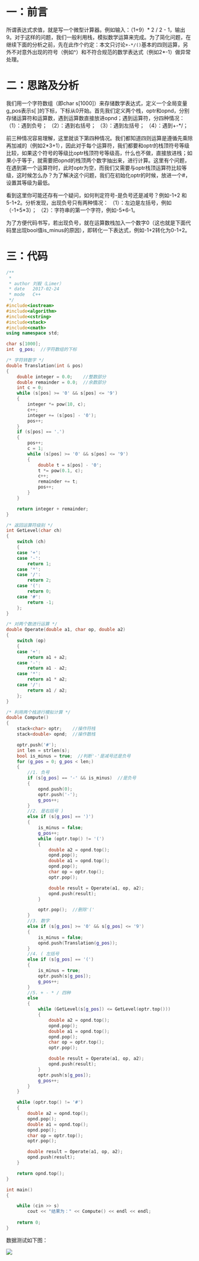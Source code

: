 # 一：前言
所谓表达式求值，就是写一个微型计算器。例如输入：（1+9）\* 2 / 2 - 1，输出9。对于这样的问题，我们一般利用栈，模拟数学运算来完成。为了简化问题，在继续下面的分析之前，先在此作个约定：本文只讨论`+-*/()`基本的四则运算，另外不对意外出现的符号（例如^）和不符合规范的数学表达式（例如2*-1）做异常处理。


<!--more-->


# 二：思路及分析
我们用一个字符数组（即char s[1000]）来存储数学表达式，定义一个全局变量g_pos表示s[ ]的下标，下标从0开始。首先我们定义两个栈，optr和opnd，分别存储运算符和运算数，遇到运算数直接放进opnd；遇到运算符，分四种情况：
（1）：遇到负号；
（2）：遇到右括号；
（3）：遇到左括号；
（4）：遇到+-\*/；

前三种情况容易理解，这里就谈下第四种情况。我们都知道四则运算是遵循先乘除再加减的（例如2\*3+1），因此对于每个运算符，我们都要和optr的栈顶符号等级比较，如果这个符号的等级比optr栈顶符号等级高，什么也不做，直接放进栈；如果小于等于，就需要把opnd的栈顶两个数字抽出来，进行计算。这里有个问题，在遇到第一个运算符时，此时optr为空，而我们又需要与optr栈顶运算符比较等级，这时候怎么办？为了解决这个问题，我们在初始化optr的时候，放进一个#，设置其等级为最低。

看到这里你可能还存有一个疑问，如何判定符号-是负号还是减号？例如-1+2 和 5-1+2。分析发现，出现负号只有两种情况：
（1）：左边是左括号，例如（-1+5\*3）； 
（2）：字符串的第一个字符，例如-5\*6-1。

为了方便代码书写，若出现负号，就在运算数栈加入一个数字0（这也就是下面代码里出现bool值is_minus的原因），即转化一下表达式，例如-1+2转化为0-1+2。

# 三：代码
```c++
/**
 * 
 * author 刘毅（Limer）
 * date   2017-02-24
 * mode   C++ 
 */
#include<iostream>  
#include<algorithm>   
#include<cstring>  
#include<stack>  
#include<cmath>  
using namespace std;

char s[1000];
int  g_pos;  //字符数组的下标

/* 字符转数字 */
double Translation(int & pos)
{
    double integer = 0.0;    //整数部分
    double remainder = 0.0;  //余数部分
    int c = 0;
    while (s[pos] >= '0' && s[pos] <= '9')
    {
        integer *= pow(10, c);
        c++;
        integer += (s[pos] - '0');
        pos++;
    }
    if (s[pos] == '.')
    {
        pos++;
        c = 1;
        while (s[pos] >= '0' && s[pos] <= '9')
        {
            double t = s[pos] - '0';
            t *= pow(0.1, c);
            c++;
            remainder += t;
            pos++;
        }
    }

    return integer + remainder;
}

/* 返回运算符级别 */
int GetLevel(char ch)
{
    switch (ch)
    {
    case '+':
    case '-':
		return 1;
    case '*':
    case '/':
		return 2;
    case '(':
		return 0;
    case '#':
		return -1;
    };
}

/* 对两个数进行运算 */
double Operate(double a1, char op, double a2)
{
	switch (op)
	{
	case '+':
		return a1 + a2;
	case '-':
		return a1 - a2;
	case '*':
		return a1 * a2;
	case '/':
		return a1 / a2;
	};
}

/* 利用两个栈进行模拟计算 */
double Compute()
{
    stack<char> optr;    //操作符栈  
    stack<double> opnd;  //操作数栈  

    optr.push('#');
    int len = strlen(s);
    bool is_minus = true;  //判断'-'是减号还是负号  
    for (g_pos = 0; g_pos < len;)
    {
        //1. 负号  
        if (s[g_pos] == '-' && is_minus)  //是负号  
        {
            opnd.push(0);
            optr.push('-');
            g_pos++;
        }
        //2. 是右括号 ) 
        else if (s[g_pos] == ')')
        {
            is_minus = false;
            g_pos++;
            while (optr.top() != '(')
            {
                double a2 = opnd.top();
                opnd.pop();
                double a1 = opnd.top();
                opnd.pop();
                char op = optr.top();
                optr.pop();

                double result = Operate(a1, op, a2);
                opnd.push(result);
            }

            optr.pop();  //删除'('  
        }
        //3. 数字  
        else if (s[g_pos] >= '0' && s[g_pos] <= '9')
        {
            is_minus = false;
            opnd.push(Translation(g_pos));
        }
        //4. ( 左括号  
        else if (s[g_pos] == '(')
        {
            is_minus = true;
            optr.push(s[g_pos]);
            g_pos++;
        }
        //5. + - * / 四种  
        else
        {
            while (GetLevel(s[g_pos]) <= GetLevel(optr.top()))
            {
                double a2 = opnd.top();
                opnd.pop();
                double a1 = opnd.top();
                opnd.pop();
                char op = optr.top();
                optr.pop();

                double result = Operate(a1, op, a2);
                opnd.push(result);
            }
            optr.push(s[g_pos]);
            g_pos++;
        }
    }

    while (optr.top() != '#')
    {
        double a2 = opnd.top();
        opnd.pop();
        double a1 = opnd.top();
        opnd.pop();
        char op = optr.top();
        optr.pop();

        double result = Operate(a1, op, a2);
        opnd.push(result);
    }

    return opnd.top();
}

int main()
{

	while (cin >> s)
		cout << "结果为：" << Compute() << endl << endl;
	
    return 0;
}
```
数据测试如下图：

![](http://oi0fekpsr.bkt.clouddn.com/%E8%A1%A8%E8%BE%BE%E5%BC%8F%E6%B1%82%E5%80%BC.png)
